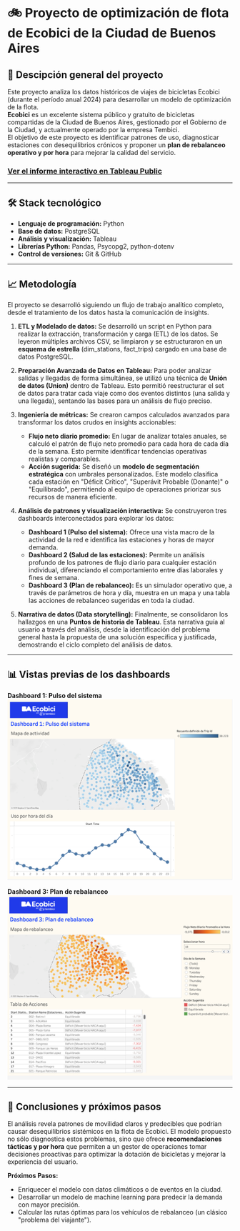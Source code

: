 # 🚲 Proyecto de optimización de flota de Ecobici de la Ciudad de Buenos Aires 

## 📝 Descipción general del proyecto

Este proyecto analiza los datos históricos de viajes de bicicletas Ecobici (durante el período anual 2024) para desarrollar un modelo de optimización de la flota.\
**Ecobici** es un excelente sistema público y gratuito de bicicletas compartidas de la Ciudad de Buenos Aires, gestionado por el Gobierno de la Ciudad, y actualmente operado por la empresa Tembici.\
El objetivo de este proyecto es identificar patrones de uso, diagnosticar estaciones con desequilibrios crónicos y proponer un **plan de rebalanceo operativo y por hora** para mejorar la calidad del servicio.


### [Ver el informe interactivo en Tableau Public](https://public.tableau.com/views/ProyectoparalaoptimizacindelserviciodeEcobici/Puntosdehistoria?:language=es-ES&:sid=&:redirect=auth&:display_count=n&:origin=viz_share_link)

---

## 🛠️ Stack tecnológico

* **Lenguaje de programación:** Python
* **Base de datos:** PostgreSQL
* **Análisis y visualización:** Tableau
* **Librerías Python:** Pandas, Psycopg2, python-dotenv
* **Control de versiones:** Git & GitHub

---

## 📈 Metodología

El proyecto se desarrolló siguiendo un flujo de trabajo analítico completo, desde el tratamiento de los datos hasta la comunicación de insights.

1.  **ETL y Modelado de datos:** Se desarrolló un script en Python para realizar la extracción, transformación y carga (ETL) de los datos. Se leyeron múltiples archivos CSV, se limpiaron y se estructuraron en un **esquema de estrella** (dim_stations, fact_trips) cargado en una base de datos PostgreSQL.

2.  **Preparación Avanzada de Datos en Tableau:** Para poder analizar salidas y llegadas de forma simultánea, se utilizó una técnica de **Unión de datos (Union)** dentro de Tableau. Esto permitió reestructurar el set de datos para tratar cada viaje como dos eventos distintos (una salida y una llegada), sentando las bases para un análisis de flujo preciso.

3.  **Ingeniería de métricas:** Se crearon campos calculados avanzados para transformar los datos crudos en insights accionables:
    * **Flujo neto diario promedio:** En lugar de analizar totales anuales, se calculó el patrón de flujo neto promedio para cada hora de cada día de la semana. Esto permite identificar tendencias operativas realistas y comparables.
    * **Acción sugerida:** Se diseñó un **modelo de segmentación estratégica** con umbrales personalizados. Este modelo clasifica cada estación en "Déficit Crítico", "Superávit Probable (Donante)" o "Equilibrado", permitiendo al equipo de operaciones priorizar sus recursos de manera eficiente.

4.  **Análisis de patrones y visualización interactiva:** Se construyeron tres dashboards interconectados para explorar los datos:
    * **Dashboard 1 (Pulso del sistema):** Ofrece una vista macro de la actividad de la red e identifica las estaciones y horas de mayor demanda.
    * **Dashboard 2 (Salud de las estaciones):** Permite un análisis profundo de los patrones de flujo diario para cualquier estación individual, diferenciando el comportamiento entre días laborales y fines de semana.
    * **Dashboard 3 (Plan de rebalanceo):** Es un simulador operativo que, a través de parámetros de hora y día, muestra en un mapa y una tabla las acciones de rebalanceo sugeridas en toda la ciudad.

5.  **Narrativa de datos (Data storytelling):** Finalmente, se consolidaron los hallazgos en una **Puntos de historia de Tableau**. Esta narrativa guía al usuario a través del análisis, desde la identificación del problema general hasta la propuesta de una solución específica y justificada, demostrando el ciclo completo del análisis de datos.

---

## 📊 Vistas previas de los dashboards

**Dashboard 1: Pulso del sistema**
![Dashboard 1 Pulso del sistema](https://github.com/micky-albornoz/proyecto-optimizacion-ecobici/blob/main/images/dashboard-1-pulso-sistema.png)

**Dashboard 3: Plan de rebalanceo**
![Dashboard 3 Plan de rebalanceo](https://github.com/micky-albornoz/proyecto-optimizacion-ecobici/blob/main/images/dashboard-3-plan-rebalanceo.png)

---

## 🚀 Conclusiones y próximos pasos

El análisis revela patrones de movilidad claros y predecibles que podrían causar desequilibrios sistémicos en la flota de Ecobici. El modelo propuesto no sólo diagnostica estos problemas, sino que ofrece **recomendaciones tácticas y por hora** que permiten a un gestor de operaciones tomar decisiones proactivas para optimizar la dotación de bicicletas y mejorar la experiencia del usuario.

**Próximos Pasos:**
* Enriquecer el modelo con datos climáticos o de eventos en la ciudad.
* Desarrollar un modelo de machine learning para predecir la demanda con mayor precisión.
* Calcular las rutas óptimas para los vehículos de rebalanceo (un clásico "problema del viajante").
